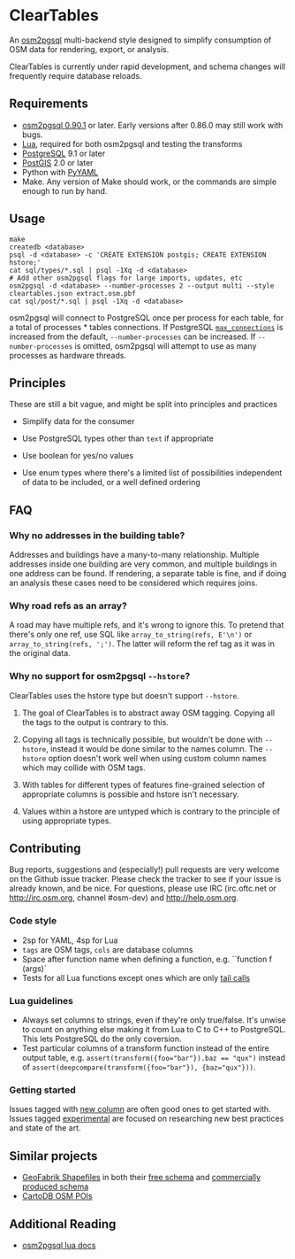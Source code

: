 # ClearTables #

An [osm2pgsql](https://github.com/openstreetmap/osm2pgsql) multi-backend style designed to simplify consumption of OSM data for rendering, export, or analysis.

ClearTables is currently under rapid development, and schema changes will frequently require database reloads.

## Requirements ##

- [osm2pgsql 0.90.1](https://github.com/openstreetmap/osm2pgsql) or later. Early versions after 0.86.0 may still work with bugs.
- [Lua](http://www.lua.org/), required for both osm2pgsql and testing the transforms
- [PostgreSQL](http://www.postgresql.org/) 9.1 or later
- [PostGIS](http://postgis.net/) 2.0 or later
- Python with [PyYAML](http://pyyaml.org/wiki/PyYAML)
- Make. Any version of Make should work, or the commands are simple enough to run by hand.

## Usage ##

    make
    createdb <database>
    psql -d <database> -c 'CREATE EXTENSION postgis; CREATE EXTENSION hstore;'
    cat sql/types/*.sql | psql -1Xq -d <database>
    # Add other osm2pgsql flags for large imports, updates, etc
    osm2pgsql -d <database> --number-processes 2 --output multi --style cleartables.json extract.osm.pbf
    cat sql/post/*.sql | psql -1Xq -d <database>

osm2pgsql will connect to PostgreSQL once per process for each table, for a total of processes * tables connections.
If PostgreSQL [`max_connections`](http://www.postgresql.org/docs/9.3/static/runtime-config-connection.html#RUNTIME-CONFIG-CONNECTION-SETTINGS)
is increased from the default, `--number-processes` can be increased. If `--number-processes` is omitted, osm2pgsql will
attempt to use as many processes as hardware threads.

## Principles ##

These are still a bit vague, and might be split into principles and practices

* Simplify data for the consumer

* Use PostgreSQL types other than `text` if appropriate

* Use boolean for yes/no values

* Use enum types where there's a limited list of possibilities independent of data to be included, or a well defined ordering

## FAQ ##

### Why no addresses in the building table? ###

Addresses and buildings have a many-to-many relationship. Multiple addresses
inside one building are very common, and multiple buildings in one address can
be found. If rendering, a separate table is fine, and if doing an analysis
these cases need to be considered which requires joins.

### Why road refs as an array? ###

A road may have multiple refs, and it's wrong to ignore this. To  pretend that
there's only one ref, use SQL like `array_to_string(refs, E'\n')` or
`array_to_string(refs, ';')`. The latter will reform the ref tag as it was in
the original data.

### Why no support for osm2pgsql `--hstore`? ###

ClearTables uses the hstore type but doesn't support `--hstore`.

1. The goal of ClearTables is to abstract away OSM tagging. Copying all the tags to the output is contrary to this.

2. Copying all tags is technically possible, but wouldn't be done with `--hstore`, instead it would be done similar to the names column. The `--hstore` option doesn't work well when using custom column names which may collide with OSM tags.

3. With tables for different types of features fine-grained selection of appropriate columns is possible and hstore isn't necessary.

4. Values within a hstore are untyped which is contrary to the principle of using appropriate types.

## Contributing ##

Bug reports, suggestions and (especially!) pull requests are very welcome on the Github issue tracker. Please check the tracker to see if your issue is already known, and be nice. For 
questions, please use IRC (irc.oftc.net or http://irc.osm.org, channel #osm-dev) and http://help.osm.org.

### Code style ##

* 2sp for YAML, 4sp for Lua
* `tags` are OSM tags, `cols` are database columns
* Space after function name when defining a function, e.g. ``function f (args)`
* Tests for all Lua functions except ones which are only [tail calls](http://www.lua.org/pil/6.3.html)

### Lua guidelines ###

* Always set columns to strings, even if they're only true/false. It's unwise to count on anything else making it from Lua to C to C++ to PostgreSQL. This lets PostgreSQL do the only coversion.
* Test particular columns of a transform function instead of the entire output table, e.g. `assert(transform({foo="bar"}).baz == "qux")` instead of `assert(deepcompare(transform({foo="bar"}), {baz="qux"}))`.

### Getting started ###

Issues tagged with [new column](https://github.com/ClearTables/ClearTables/issues?utf8=%E2%9C%93&q=is%3Aopen%20is%3Aissue%20label%3A%22new%20column%22%20) are often good ones to get started with. Issues tagged [experimental](https://github.com/ClearTables/ClearTables/issues?q=is%3Aopen+is%3Aissue+label%3Aexperimental) are focused on researching new best practices and state of the art.

## Similar projects ##

* [GeoFabrik Shapefiles](http://www.geofabrik.de/data/shapefiles.html) in both their [free schema](http://download.geofabrik.de/osm-data-in-gis-formats-free.pdf) and [commercially produced schema](http://www.geofabrik.de/data/geofabrik-osm-gis-standard-0.7.pdf)
* [CartoDB OSM POIs](https://github.com/CartoDB/cartodb-osm-pois)

## Additional Reading ##

* [osm2pgsql lua docs](https://github.com/openstreetmap/osm2pgsql/blob/master/docs/lua.md)
